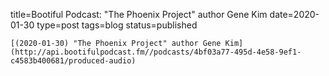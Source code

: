 
title=Bootiful Podcast: "The Phoenix Project" author Gene Kim
date=2020-01-30
type=post
tags=blog
status=published
~~~~~~
[(2020-01-30) "The Phoenix Project" author Gene Kim](http://api.bootifulpodcast.fm//podcasts/4bf03a77-495d-4e58-9ef1-c4583b400681/produced-audio) 
            